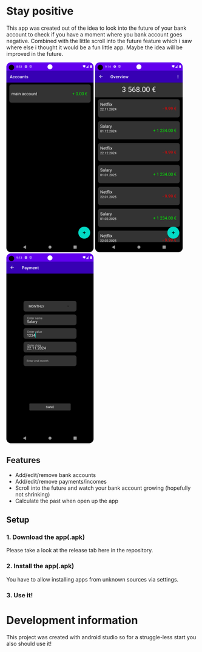 # Stay positive
This app was created out of the idea to look into the future of your bank account to check if you have a moment where you bank account goes negative. Combined with the little scroll into the future feature which i saw where else i thought it would be a fun little app. Maybe the idea will be improved in the future.

<img src="doc/accounts.png" height="500"/> <img src="doc/overview.png" height="500"/> <img src="doc/payment.png" height="500"/>

## Features
- Add/edit/remove bank accounts
- Add/edit/remove payments/incomes
- Scroll into the future and watch your bank account growing (hopefully not shrinking)
- Calculate the past when open up the app

## Setup
### 1. Download the app(.apk)
Please take a look at the release tab here in the repository.
### 2. Install the app(.apk)
You have to allow installing apps from unknown sources via settings.
### 3. Use it!

# Development information
This project was created with android studio so for a struggle-less start you also should use it!
